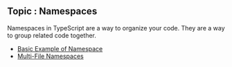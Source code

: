 ## Topic : Namespaces

Namespaces in TypeScript are a way to organize your code. They are a way to group related code together.

-   [Basic Example of Namespace](basicNamespace.ts)
-   [Multi-File Namespaces](./multi-file-namespace/)
